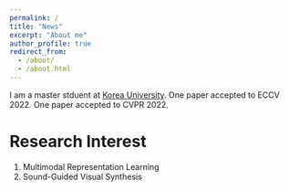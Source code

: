 ```yaml
---
permalink: /
title: "News"
excerpt: "About me"
author_profile: true
redirect_from: 
  - /about/
  - /about.html
---
```


I am a master stduent at [Korea University](https://kuaicv.com/).
One paper accepted to ECCV 2022.
One paper accepted to CVPR 2022.


Research Interest
======
1. Multimodal Representation Learning
2. Sound-Guided Visual Synthesis